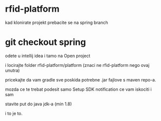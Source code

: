 # rfid-platform

kad klonirate projekt prebacite se na spring branch

# git checkout spring

odete u intellij idea i tamo na Open project 

i locirajte folder rfid-platform/platform (znaci ne rfid-platform nego ovaj unutra)

pricekajte da vam gradle sve poskida potrebne .jar fajlove s maven repo-a.

mozda ce te trebat podesit samo Setup SDK notification ce vam iskociti i sam 

stavite put do java jdk-a (min 1.8)

i to je to.
